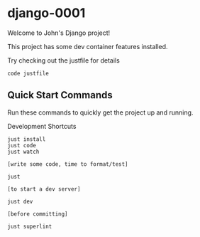 # django-0001

Welcome to John's Django project!

This project has some dev container features installed.

Try checking out the justfile for details

`code justfile`

## Quick Start Commands

Run these commands to quickly get the project up and running.

Development Shortcuts
```
just install
just code
just watch

[write some code, time to format/test]

just

[to start a dev server]

just dev

[before committing]

just superlint
```